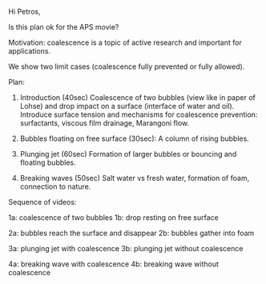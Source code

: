 Hi Petros,

Is this plan ok for the APS movie?

Motivation: coalescence is a topic of active research
and important for applications.

We show two limit cases (coalescence fully prevented or fully allowed).

Plan:

1. Introduction (40sec)
Coalescence of two bubbles (view like in paper of Lohse)
and drop impact on a surface (interface of water and oil).
Introduce surface tension and mechanisms for coalescence prevention:
surfactants, viscous film drainage, Marangoni flow.

2. Bubbles floating on free surface (30sec):
A column of rising bubbles.

3. Plunging jet (60sec)
Formation of larger bubbles or bouncing and floating bubbles.

4. Breaking waves (50sec) 
Salt water vs fresh water, formation of foam, connection to nature.


Sequence of videos:

1a: coalescence of two bubbles
1b: drop resting on free surface

2a: bubbles reach the surface and disappear
2b: bubbles gather into foam

3a: plunging jet with coalescence
3b: plunging jet without coalescence

4a: breaking wave with coalescence
4b: breaking wave without coalescence
